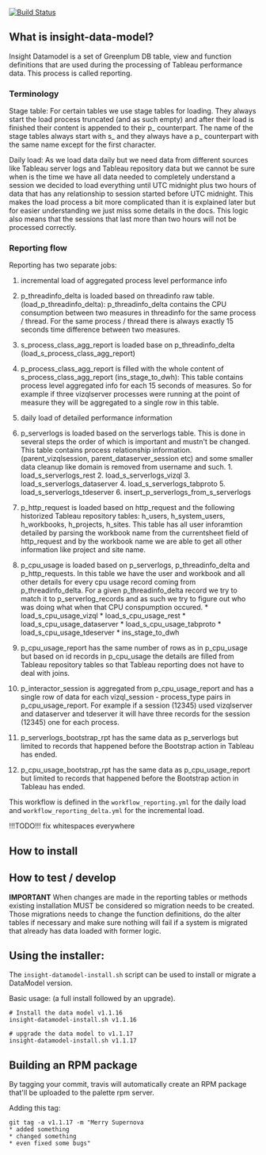 [![Build Status](https://travis-ci.com/palette-software/insight-data-model.svg?token=qWG5FJDvsjLrsJpXgxSJ&branch=master)](https://travis-ci.com/palette-software/insight-data-model)

## What is insight-data-model?

Insight Datamodel is a set of Greenplum DB table, view and function definitions that are used during the processing of Tableau performance data. This process is called reporting.


### Terminology

Stage table: For certain tables we use stage tables for loading. They always start the load process truncated (and as such empty) and after their load is finished their content is appended to their p_ counterpart. The name of the stage tables always start with s_ and they always have a p_ counterpart with the same name except for the first character.

Daily load: As we load data daily but we need data from different sources like Tableau server logs and Tableau repository data but we cannot be sure when is the time we have all data needed to completely understand a session we decided to load everything until UTC midnight plus two hours of data that has any relationship to session started before UTC midnight. This makes the load process a bit more complicated than it is explained later but for easier understanding we just miss some details in the docs. This logic also means that the sessions that last more than two hours will not be processed correctly.

### Reporting flow

Reporting has two separate jobs:

1. incremental load of aggregated process level performance info

  1. p_threadinfo_delta is loaded based on threadinfo raw table. (load_p_threadinfo_delta): p_threadinfo_delta contains the CPU consumption between two measures in threadinfo for the same process / thread. For the same process / thread there is always exactly 15 seconds time difference between two measures.

  2. s_process_class_agg_report is loaded base on p_threadinfo_delta (load_s_process_class_agg_report)

  3. p_process_class_agg_report is filled with the whole content of s_process_class_agg_report (ins_stage_to_dwh): This table contains process level aggregated info for each 15 seconds of measures. So for example if three vizqlserver processes were running at the point of measure they will be aggregated to a single row in this table.

2. daily load of detailed performance information

  1. p_serverlogs is loaded based on the serverlogs table. This is done in several steps the order of which is important and mustn't be changed. This table contains process relationship information. (parent_vizqlsession, parent_dataserver_session etc) and some smaller data cleanup like domain is removed from username and such.
    1. load_s_serverlogs_rest
    2. load_s_serverlogs_vizql
    3. load_s_serverlogs_dataserver
    4. load_s_serverlogs_tabproto
    5. load_s_serverlogs_tdeserver
    6. insert_p_serverlogs_from_s_serverlogs

  2. p_http_request is loaded based on http_request and the following historized Tableau repository tables: h_users, h_system_users, h_workbooks, h_projects, h_sites. This table has all user inforamtion detailed by parsing the workbook name from the currentsheet field of http_request and by the workbook name we are able to get all other information like project and site name.

  2. p_cpu_usage is loaded based on p_serverlogs, p_threadinfo_delta and p_http_requests. In this table we have the user and workbook and all other details for every cpu usage record coming from p_threadinfo_delta. For a given p_threadinfo_delta record we try to match it to p_serverlog_records and as such we try to figure out who was doing what when that CPU conspumption occured.
    * load_s_cpu_usage_vizql
    * load_s_cpu_usage_rest
    * load_s_cpu_usage_dataserver
    * load_s_cpu_usage_tabproto
    * load_s_cpu_usage_tdeserver
    * ins_stage_to_dwh

  3. p_cpu_usage_report has the same number of rows as in p_cpu_usage but based on id records in p_cpu_usage the details are filled from Tableau repository tables so that Tableau reporting does not have to deal with joins.

  4. p_interactor_session is aggregated from p_cpu_usage_report and has a single row of data for each vizql_session - process_type pairs in p_cpu_usage_report. For example if a session (12345) used vizqlserver and dataserver and tdeserver it will have three records for the session (12345) one for each process.

  5. p_serverlogs_bootstrap_rpt has the same data as p_serverlogs but limited to records that happened before the Bootstrap action in Tableau has ended.

  6. p_cpu_usage_bootstrap_rpt has the same data as p_cpu_usage_report but limited to records that happened before the Bootstrap action in Tableau has ended.

This workflow is defined in the `workflow_reporting.yml` for the daily load and `workflow_reporting_delta.yml` for the incremental load.

!!!TODO!!! fix whitespaces everywhere

## How to install

## How to test / develop

**IMPORTANT** When changes are made in the reporting tables or methods existing installation MUST be considered so migration needs to be created. Those migrations needs to change the function definitions, do the alter tables if necessary and make sure nothing will fail if a system is migrated that already has data loaded with former logic.

## Using the installer:

The ```insight-datamodel-install.sh``` script can be used to install or
migrate a DataModel version.

Basic usage:
(a full install followed by an upgrade).

```
# Install the data model v1.1.16
insight-datamodel-install.sh v1.1.16

# upgrade the data model to v1.1.17
insight-datamodel-install.sh v1.1.17
```


## Building an RPM package

By tagging your commit, travis will automatically create an RPM package
that'll be uploaded to the palette rpm server.

Adding this tag:

```
git tag -a v1.1.17 -m "Merry Supernova
* added something
* changed something
* even fixed some bugs"
```

